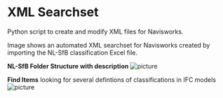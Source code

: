 # XML Searchset
Python script to create and modify XML files for Navisworks.

Image shows an automated XML searchset for Navisworks created by importing the NL-SfB classification Excel file.


**NL-SfB Folder Structure with description**
![picture](https://github.com/C-Claus/XML/blob/master/NLSfB_Searchset_Navisworks.png?raw=true)




**Find Items**
looking for several defintions of classifications in IFC models
![picture](https://github.com/C-Claus/XML/blob/master/NLSfB_searchsets.png)


